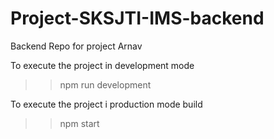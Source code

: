 # Project-SKSJTI-IMS-backend

Backend Repo for project Arnav

To execute the project in development mode

>> npm run development
>>

To execute the project i production mode build

>> npm start
>>

